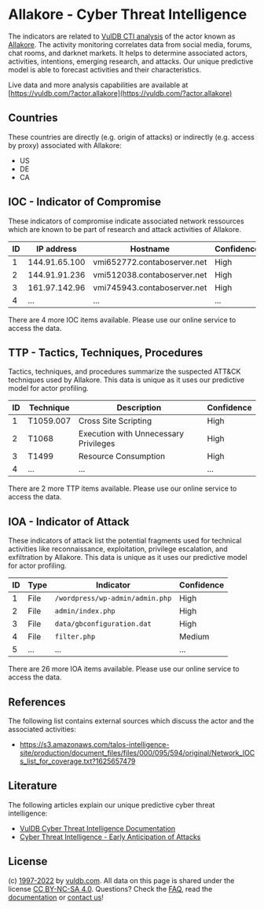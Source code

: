 # Allakore - Cyber Threat Intelligence

The indicators are related to [VulDB CTI analysis](https://vuldb.com/?kb.cti) of the actor known as [Allakore](https://vuldb.com/?actor.allakore). The activity monitoring correlates data from social media, forums, chat rooms, and darknet markets. It helps to determine associated actors, activities, intentions, emerging research, and attacks. Our unique predictive model is able to forecast activities and their characteristics.

Live data and more analysis capabilities are available at [https://vuldb.com/?actor.allakore](https://vuldb.com/?actor.allakore)

## Countries

These countries are directly (e.g. origin of attacks) or indirectly (e.g. access by proxy) associated with Allakore:

* US
* DE
* CA

## IOC - Indicator of Compromise

These indicators of compromise indicate associated network ressources which are known to be part of research and attack activities of Allakore.

ID | IP address | Hostname | Confidence
-- | ---------- | -------- | ----------
1 | 144.91.65.100 | vmi652772.contaboserver.net | High
2 | 144.91.91.236 | vmi512038.contaboserver.net | High
3 | 161.97.142.96 | vmi745943.contaboserver.net | High
4 | ... | ... | ...

There are 4 more IOC items available. Please use our online service to access the data.

## TTP - Tactics, Techniques, Procedures

Tactics, techniques, and procedures summarize the suspected ATT&CK techniques used by Allakore. This data is unique as it uses our predictive model for actor profiling.

ID | Technique | Description | Confidence
-- | --------- | ----------- | ----------
1 | T1059.007 | Cross Site Scripting | High
2 | T1068 | Execution with Unnecessary Privileges | High
3 | T1499 | Resource Consumption | High
4 | ... | ... | ...

There are 2 more TTP items available. Please use our online service to access the data.

## IOA - Indicator of Attack

These indicators of attack list the potential fragments used for technical activities like reconnaissance, exploitation, privilege escalation, and exfiltration by Allakore. This data is unique as it uses our predictive model for actor profiling.

ID | Type | Indicator | Confidence
-- | ---- | --------- | ----------
1 | File | `/wordpress/wp-admin/admin.php` | High
2 | File | `admin/index.php` | High
3 | File | `data/gbconfiguration.dat` | High
4 | File | `filter.php` | Medium
5 | ... | ... | ...

There are 26 more IOA items available. Please use our online service to access the data.

## References

The following list contains external sources which discuss the actor and the associated activities:

* https://s3.amazonaws.com/talos-intelligence-site/production/document_files/files/000/095/594/original/Network_IOCs_list_for_coverage.txt?1625657479

## Literature

The following articles explain our unique predictive cyber threat intelligence:

* [VulDB Cyber Threat Intelligence Documentation](https://vuldb.com/?kb.cti)
* [Cyber Threat Intelligence - Early Anticipation of Attacks](https://www.scip.ch/en/?labs.20201022)

## License

(c) [1997-2022](https://vuldb.com/?kb.changelog) by [vuldb.com](https://vuldb.com/?kb.about). All data on this page is shared under the license [CC BY-NC-SA 4.0](https://creativecommons.org/licenses/by-nc-sa/4.0/). Questions? Check the [FAQ](https://vuldb.com/?kb.faq), read the [documentation](https://vuldb.com/?kb) or [contact us](https://vuldb.com/?contact)!
